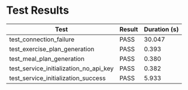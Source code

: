 # Test Results

| Test | Result | Duration (s) |
|------|--------|--------------|
| test_connection_failure | PASS | 30.047 |
| test_exercise_plan_generation | PASS | 0.393 |
| test_meal_plan_generation | PASS | 0.380 |
| test_service_initialization_no_api_key | PASS | 0.382 |
| test_service_initialization_success | PASS | 5.933 |
